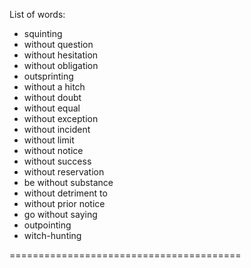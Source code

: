 List of words:
- squinting
- without question
- without hesitation
- without obligation
- outsprinting
- without a hitch
- without doubt
- without equal
- without exception
- without incident
- without limit
- without notice
- without success
- without reservation
- be without substance
- without detriment to
- without prior notice
- go without saying
- outpointing
- witch-hunting

========================================
